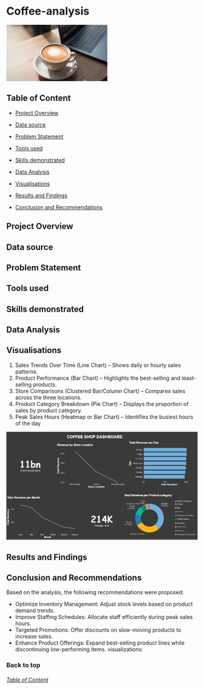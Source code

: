 # Coffee-analysis

![coffee_2](coffee_2.jpeg)

## Table of Content

- [Project Overview](#Project-Overview)
- [Data source](#Data-source)
- [Problem Statement](#Problem-Statement)
- [Tools used](#Tools-used)
- [Skills demonstrated](#Skills-demonstrated)
- [Data Analysis](#Data-Analysis)

- [Visualisations](#Visualisations)
- [Results and Findings](#Results-and-Findings)

- [Conclusion and Recommendations](#Conclusion-and-Recommendations)
  
## Project Overview
## Data source
## Problem Statement
## Tools used
## Skills demonstrated
## Data Analysis

## Visualisations

1.	Sales Trends Over Time (Line Chart) – Shows daily or hourly sales patterns.
2.	Product Performance (Bar Chart) – Highlights the best-selling and least-selling products.
3.	Store Comparisons (Clustered Bar/Column Chart) – Compares sales across the three locations.
4.	Product Category Breakdown (Pie Chart) – Displays the proportion of sales by product category.
5.	Peak Sales Hours (Heatmap or Bar Chart) – Identifies the busiest hours of the day
   
![Coffee_dashboard_1](Coffee_dashboard_1.PNG)

## Results and Findings

## Conclusion and Recommendations
Based on the analysis, the following recommendations were proposed:
-	Optimize Inventory Management: Adjust stock levels based on product demand trends.
-	Improve Staffing Schedules: Allocate staff efficiently during peak sales hours.
- Targeted Promotions: Offer discounts on slow-moving products to increase sales.
- Enhance Product Offerings: Expand best-selling product lines while discontinuing low-performing items.
 visualizations:



### Back to top 
###### [Table of Content](#Table-of-Content)
